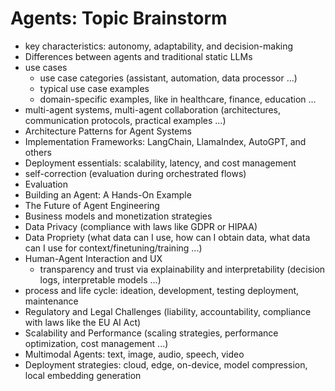 # Agents: Topic Brainstorm

- key characteristics: autonomy, adaptability, and decision-making
- Differences between agents and traditional static LLMs
- use cases
  - use case categories (assistant, automation, data processor ...)
  - typical use case examples
  - domain-specific examples, like in healthcare, finance, education ...
- multi-agent systems, multi-agent collaboration (architectures, communication protocols, practical examples ...)
- Architecture Patterns for Agent Systems
- Implementation Frameworks: LangChain, LlamaIndex, AutoGPT, and others
- Deployment essentials: scalability, latency, and cost management
- self-correction (evaluation during orchestrated flows)
- Evaluation
- Building an Agent: A Hands-On Example
- The Future of Agent Engineering
- Business models and monetization strategies
- Data Privacy (compliance with laws like GDPR or HIPAA)
- Data Propriety (what data can I use, how can I obtain data, what data can I use for context/finetuning/training ...)
- Human-Agent Interaction and UX
  - transparency and trust via explainability and interpretability (decision logs, interpretable models ...)
- process and life cycle: ideation, development, testing deployment, maintenance
- Regulatory and Legal Challenges (liability, accountability, compliance with laws like the EU AI Act)
- Scalability and Performance (scaling strategies, performance optimization, cost management ...)
- Multimodal Agents: text, image, audio, speech, video
- Deployment strategies: cloud, edge, on-device, model compression, local embedding generation